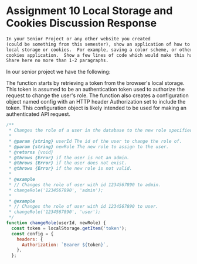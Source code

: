 # Assignment 10 Local Storage and Cookies Discussion Response

```txt
In your Senior Project or any other website you created
(could be something from this semester), show an application of how to use
local storage or cookies.  For example, saving a color scheme, or other basic
cookies application.  Show a few lines of code which would make this happen.
Share here no more than 1-2 paragraphs.
```

In our senior project we have the following:

The function starts by retrieving a token from the browser's local storage.
This token is assumed to be an authentication token used to authorize the
request to change the user's role. The function also creates a configuration
object named config with an HTTP header Authorization set to include the token.
This configuration object is likely intended to be used for making an
authenticated API request.

```javascript
/**
 * Changes the role of a user in the database to the new role specified.
 *
 * @param {string} userId The id of the user to change the role of.
 * @param {string} newRole The new role to assign to the user.
 * @returns {void}
 * @throws {Error} if the user is not an admin.
 * @throws {Error} if the user does not exist.
 * @throws {Error} if the new role is not valid.
 *
 * @example
 * // Changes the role of user with id 1234567890 to admin.
 * changeRole('1234567890', 'admin');
 *
 * @example
 * // Changes the role of user with id 1234567890 to user.
 * changeRole('1234567890', 'user');
 */
function changeRole(userId, newRole) {
  const token = localStorage.getItem('token');
  const config = {
    headers: {
      Authorization: `Bearer ${token}`,
    },
  };
```
